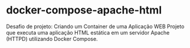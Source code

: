 # docker-compose-apache-html
Desafio de projeto: Criando um Container de uma Aplicação WEB Projeto que executa uma aplicação HTML estática em um servidor Apache (HTTPD) utilizando Docker Compose.
